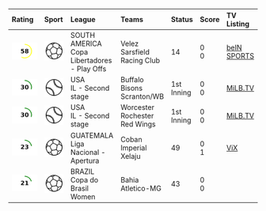 | Rating                                                                                                                                 | Sport                                                                                                            | League                                         | Teams                            | Status     | Score   | TV Listing                                                              |
|:---------------------------------------------------------------------------------------------------------------------------------------|:-----------------------------------------------------------------------------------------------------------------|:-----------------------------------------------|:---------------------------------|:-----------|:--------|:------------------------------------------------------------------------|
| <img src="https://raw.githubusercontent.com/BlakeDuncan25/Donut-SVG-Ratings/bac4e4a278175106499642192132b1786a9aec38/58.svg" alt="58"> | <img src="https://raw.githubusercontent.com/BlakeDuncan25/Donut-SVG-Ratings/master/soccer.png" alt="Soccer">     | SOUTH AMERICA<br>Copa Libertadores - Play Offs | Velez Sarsfield<br>Racing Club   | 14         | 0<br>0  | <a href="https://watch.fanatiz.com/calendar">beIN SPORTS</a>            |
| <img src="https://raw.githubusercontent.com/BlakeDuncan25/Donut-SVG-Ratings/bac4e4a278175106499642192132b1786a9aec38/30.svg" alt="30"> | <img src="https://raw.githubusercontent.com/BlakeDuncan25/Donut-SVG-Ratings/master/baseball.png" alt="Baseball"> | USA<br>IL - Second stage                       | Buffalo Bisons<br>Scranton/WB    | 1st Inning | 0<br>0  | <a href="https://www.milb.com/live-stream-games/2025/09/15">MiLB.TV</a> |
| <img src="https://raw.githubusercontent.com/BlakeDuncan25/Donut-SVG-Ratings/bac4e4a278175106499642192132b1786a9aec38/30.svg" alt="30"> | <img src="https://raw.githubusercontent.com/BlakeDuncan25/Donut-SVG-Ratings/master/baseball.png" alt="Baseball"> | USA<br>IL - Second stage                       | Worcester<br>Rochester Red Wings | 1st Inning | 0<br>0  | <a href="https://www.milb.com/live-stream-games/2025/09/15">MiLB.TV</a> |
| <img src="https://raw.githubusercontent.com/BlakeDuncan25/Donut-SVG-Ratings/bac4e4a278175106499642192132b1786a9aec38/23.svg" alt="23"> | <img src="https://raw.githubusercontent.com/BlakeDuncan25/Donut-SVG-Ratings/master/soccer.png" alt="Soccer">     | GUATEMALA<br>Liga Nacional - Apertura          | Coban Imperial<br>Xelaju         | 49         | 0<br>1  | <a href="https://vix.com/es-es/deportes">ViX</a>                        |
| <img src="https://raw.githubusercontent.com/BlakeDuncan25/Donut-SVG-Ratings/bac4e4a278175106499642192132b1786a9aec38/21.svg" alt="21"> | <img src="https://raw.githubusercontent.com/BlakeDuncan25/Donut-SVG-Ratings/master/soccer.png" alt="Soccer">     | BRAZIL<br>Copa do Brasil Women                 | Bahia<br>Atletico-MG             | 43         | 0<br>0  | <a href="#N/A"></a>                                                     |